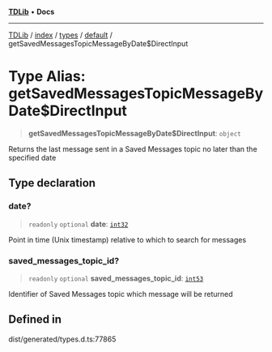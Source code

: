 [**TDLib**](../../../../../../README.md) • **Docs**

***

[TDLib](../../../../../../modules.md) / [index](../../../../../README.md) / [types](../../../README.md) / [default](../README.md) / getSavedMessagesTopicMessageByDate$DirectInput

# Type Alias: getSavedMessagesTopicMessageByDate$DirectInput

> **getSavedMessagesTopicMessageByDate$DirectInput**: `object`

Returns the last message sent in a Saved Messages topic no later than the specified date

## Type declaration

### date?

> `readonly` `optional` **date**: [`int32`](int32.md)

Point in time (Unix timestamp) relative to which to search for messages

### saved\_messages\_topic\_id?

> `readonly` `optional` **saved\_messages\_topic\_id**: [`int53`](int53.md)

Identifier of Saved Messages topic which message will be returned

## Defined in

dist/generated/types.d.ts:77865
